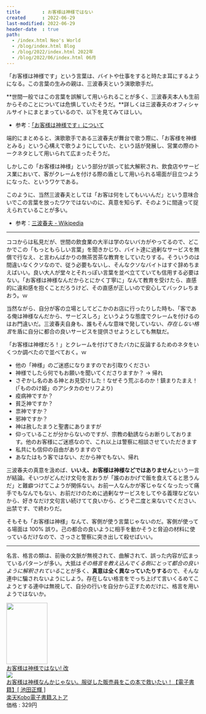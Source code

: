 ```yaml
---
title        : お客様は神様ではない
created      : 2022-06-29
last-modified: 2022-06-29
header-date  : true
path:
  - /index.html Neo's World
  - /blog/index.html Blog
  - /blog/2022/index.html 2022年
  - /blog/2022/06/index.html 06月
---
```


「お客様は神様です」という言葉は、バイトや仕事をすると時たま耳にするようになる。この言葉の生みの親は、三波春夫という演歌歌手だ。

**世間一般ではこの言葉を誤解して用いられることが多く、三波春夫本人も生前からそのことについては危惧していたそうだ。**詳しくは三波春夫のオフィシャルサイトにまとまっているので、以下を見てみてほしい。

- 参考：[「お客様は神様です」について](https://www.minamiharuo.jp/profile/index2.html)

端的にまとめると、演歌歌手である三波春夫が舞台で歌う際に、「お客様を神様とみる」という心構えで歌うようにしていた、という話が発展し、営業の際のトークネタとして用いられて広まったそうだ。

しかしこの「お客様は神様」という部分が誤って拡大解釈され、飲食店やサービス業において、客がクレームを付ける際の盾として用いられる場面が目立つようになった、というワケである。

このように、当然三波春夫としては「お客は何をしてもいいんだ」という意味合いでこの言葉を放ったワケではないのに、真意を知らず、そのように間違って捉えられていることが多い。

- 参考：[三波春夫 - Wikipedia](https://ja.wikipedia.org/wiki/%E4%B8%89%E6%B3%A2%E6%98%A5%E5%A4%AB)

---

ココからは私見だが、世間の飲食業の大半は学のないバカがやってるので、どこかでこの「もっともらしい言葉」を聞きかじり、バイト達に過剰なサービスを無償で行なえ、と言わんばかりの無茶苦茶な教育をしていたりする。そういうのは間違いなくクソなので、従う必要もないし、そんなクソなバイトはすぐ辞めちまえばいい。良い大人が堂々とそれっぽい言葉を並べ立てていても信用する必要はない。「お客様は神様なんだからとにかく丁寧に」なんて教育を受けたら、直感的に違和感を抱くことだろうけど、その直感が正しいので安心してバックレちまおう。ｗ

当然ながら、自分が客の立場としてどこかのお店に行ったりした時も、「客である俺は神様なんだから、サービスしろ」というような態度でクレームを付けるのはお門違いだ。三波春夫自身も、誰もそんな意味で発していない、*存在しない格言*を盾に自分に都合の良いサービスを提供させようとしても無駄だ。

「お客様は神様だろ！」とクレームを付けてきたバカに反論するためのネタをいくつか調べたので並べておく。ｗ

- 他の「神様」のご迷惑になりますのでお引取りください
- 神様でしたら何でもお願いを聞いてくださりますか？ → 帰れ
- さぞかし名のある神とお見受けした！なぜそう荒ぶるのか！鎮まりたまえ！ (「もののけ姫」のアシタカのセリフより)
- 疫病神ですか？
- 貧乏神ですか？
- 祟神ですか？
- 邪神ですか？
- 神は赦したまうと聖書にありますが
- 仰っていることが分からないのですが、宗教の勧誘ならお断りしております。他のお客様にご迷惑なので、これ以上は警察に相談させていただきます
- 私共にも信仰の自由がありますので
- あなたはもう客ではない、だから神でもない、帰れ

三波春夫の真意を汲めば、**いいえ、お客様は神様などではありません**という一言が結論。そいつがどんだけ文句を言おうが「誰のおかげで飯を食えてると思うんだ」と難癖つけてこようが関係ない。お前一人なんかが客じゃなくなったって痛手でもなんでもない、お前だけのために過剰なサービスをしてやる義理などないから、好きなだけ文句言い続けてて良いから、どうぞ二度と来ないでください、出禁です、で終わりだ。

そもそも「お客様は神様」なんて、客側が使う言葉じゃないのだ。客側が使ってる場面は 100% 誤り。己の都合の良いように相手を動かそうと脅迫の材料に使っているだけなので、さっさと警察に突き出して殺せばいい。

---

名言、格言の類は、前後の文脈が無視されて、曲解されて、誤った内容が広まっているパターンが多い。大抵は*その格言を教え込んでくる側にとって都合の良いように解釈されている*ことが多く、**真意は全く異なっていたりする**ので、そんな連中に騙されないようにしよう。存在しない格言をでっち上げて言いくるめてこようとする連中は無視して、自分の行いを自分から正すためだけに、格言を用いようではないか。

<div class="ad-amazon">
  <div class="ad-amazon-image">
    <a href="https://www.amazon.co.jp/dp/4434256874?tag=neos21-22&amp;linkCode=osi&amp;th=1&amp;psc=1">
      <img src="https://m.media-amazon.com/images/I/41FCXjDTA-L._SL160_.jpg" width="107" height="160">
    </a>
  </div>
  <div class="ad-amazon-info">
    <div class="ad-amazon-title">
      <a href="https://www.amazon.co.jp/dp/4434256874?tag=neos21-22&amp;linkCode=osi&amp;th=1&amp;psc=1">お客様は神様ではない! 改</a>
    </div>
  </div>
</div>

<div class="ad-rakuten">
  <div class="ad-rakuten-image">
    <a href="https://hb.afl.rakuten.co.jp/hgc/g00reb42.waxycf23.g00reb42.waxyd080/?pc=https%3A%2F%2Fitem.rakuten.co.jp%2Frakutenkobo-ebooks%2Fcd84f9be13ee3759a980600935674fab%2F&amp;m=http%3A%2F%2Fm.rakuten.co.jp%2Frakutenkobo-ebooks%2Fi%2F17971973%2F">
      <img src="https://thumbnail.image.rakuten.co.jp/@0_mall/rakutenkobo-ebooks/cabinet/4624/2000007024624.jpg?_ex=128x128">
    </a>
  </div>
  <div class="ad-rakuten-info">
    <div class="ad-rakuten-title">
      <a href="https://hb.afl.rakuten.co.jp/hgc/g00reb42.waxycf23.g00reb42.waxyd080/?pc=https%3A%2F%2Fitem.rakuten.co.jp%2Frakutenkobo-ebooks%2Fcd84f9be13ee3759a980600935674fab%2F&amp;m=http%3A%2F%2Fm.rakuten.co.jp%2Frakutenkobo-ebooks%2Fi%2F17971973%2F">お客様は神様なんかじゃない。服従した販売員をこの本で救いたい！【電子書籍】[ 池田正輝 ]</a>
    </div>
    <div class="ad-rakuten-shop">
      <a href="https://hb.afl.rakuten.co.jp/hgc/g00reb42.waxycf23.g00reb42.waxyd080/?pc=https%3A%2F%2Fwww.rakuten.co.jp%2Frakutenkobo-ebooks%2F&amp;m=http%3A%2F%2Fm.rakuten.co.jp%2Frakutenkobo-ebooks%2F">楽天Kobo電子書籍ストア</a>
    </div>
    <div class="ad-rakuten-price">価格 : 329円</div>
  </div>
</div>
